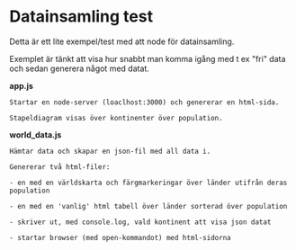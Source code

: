 # Datainsamling test

Detta är ett lite exempel/test med att node för datainsamling.

Exemplet är tänkt att visa hur snabbt man komma igång med t ex "fri" data och sedan generera något med datat.

**app.js**

```
Startar en node-server (loaclhost:3000) och genererar en html-sida.

Stapeldiagram visas över kontinenter över population.
```


**world_data.js**

```
Hämtar data och skapar en json-fil med all data i.

Genererar två html-filer: 

- en med en världskarta och färgmarkeringar över länder utifrån deras population

- en med en 'vanlig' html tabell över länder sorterad över population

- skriver ut, med console.log, vald kontinent att visa json datat

- startar browser (med open-kommandot) med html-sidorna
```

